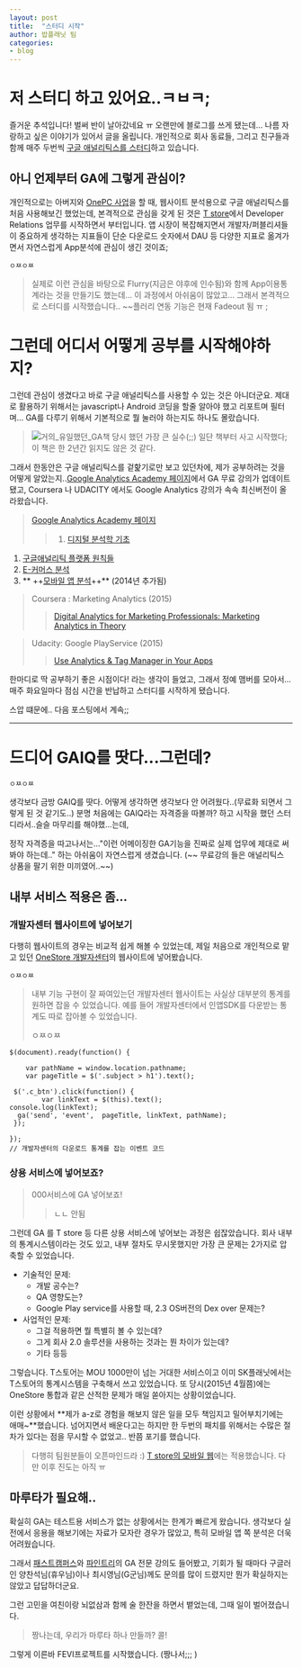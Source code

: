```yaml
---
layout: post
title:  "스터디 시작"
author: 밥플래닛 팀
categories:
- blog
---
```


# 저 스터디 하고 있어요..ㅋㅂㅋ;

즐거운 추석입니다! 벌써 반이 날아갔네요 ㅠ
오랜만에 블로그를 쓰게 됐는데... 나름 자랑하고 싶은 이야기가 있어서 글을 올립니다. 개인적으로 회사 동료들, 그리고 친구들과 함께 매주 두번씩 [구글 애널리틱스를 스터디](http://skpla.net/codingEv)하고 있습니다. 


## 아니 언제부터 GA에 그렇게 관심이?

개인적으로는 아버지와 [OnePC 사업](http://one-pc.com/)을 할 때, 웹사이트 분석용으로 구글 애널리틱스를 처음 사용해보긴 했었는데, 본격적으로 관심을 갖게 된 것은 [T store](http://dev.tstore.co.kr)에서 Developer Relations 업무를 시작하면서 부터입니다. 앱 시장이 복잡해지면서 개발자/퍼블리셔들이 중요하게 생각하는 지표들이 단순 다운로드 숫자에서 DAU 등 다양한 지표로 옮겨가면서 자연스럽게 App분석에 관심이 생긴 것이죠; 

    ㅇㅉㅇㅉ

> 실제로 이런 관심을 바탕으로 Flurry(지금은 야후에 인수됨)와 함께 App이용통계라는 것을 만들기도 했는데... 이 과정에서 아쉬움이 많았고... 그래서 본격적으로 스터디를 시작했습니다..  ~~플러리 연동 기능은 현재 Fadeout 됨 ㅠ ; 

# 그런데 어디서 어떻게 공부를 시작해야하지?

그런데 관심이 생겼다고 바로 구글 애널리틱스를 사용할 수 있는 것은 아니더군요. 제대로 활용하기 위해서는 javascript나 Android 코딩을 할줄 알아야 했고 리포트며 필터며... GA를 다루기 위해서 기본적으로 뭘 눌러야 하는지도 하나도 몰랐습니다. 

> ![거의_유일했던_GA책](http://bookthumb.phinf.naver.net/cover/071/725/07172598.jpg)
> 당시 했던 가장 큰 실수(;;) 일단 책부터 사고 시작했다; 
> 이 책은 한 2년간 읽지도 않은 것 같다.

그래서 한동안은 구글 애널리틱스를 겉핥기로만 보고 있던차에, 제가 공부하려는 것을 어떻게 알았는지..[Google Analytics Academy 페이지](https://analyticsacademy.withgoogle.com/explorer)에서 GA 무료 강의가 업데이트 됐고, Coursera 나 UDACITY 에서도 Google Analytics 강의가 속속 최신버전이 올라왔습니다. 


>  [Google Analytics Academy 페이지](https://analyticsacademy.withgoogle.com/explorer)
>> 1. [디지털 분석학 기초](https://analyticsacademy.withgoogle.com/course01)
1. [구글애널리틱 플랫폼 원칙들](https://analyticsacademy.withgoogle.com/course02)
1. [E-커머스 분석](https://analyticsacademy.withgoogle.com/course03) 
1. ** ++[모바일 앱 분석](https://analyticsacademy.withgoogle.com/course04)++** (2014년 추가됨)

> Coursera : Marketing Analytics (2015)
>> [Digital Analytics for Marketing Professionals: Marketing Analytics in Theory](https://www.coursera.org/learn/marketing-analytics/outline) 

> Udacity: Google PlayService (2015)
> > [Use Analytics & Tag Manager in Your Apps](https://www.udacity.com/course/google-play-services-analytics--ud876-2)

한마디로 딱 공부하기 좋은 시점이다! 라는 생각이 들었고, 그래서 정예 맴버를 모아서... 매주 화요일마다 점심 시간을 반납하고 스터디를 시작하게 됐습니다. 

스압 떄문에.. 다음 포스팅에서 계속;; 

* * *
# 드디어 GAIQ를 땃다...그런데?

    ㅇㅉㅇㅉ

생각보다 금방 GAIQ를 땃다. 어떻게 생각하면 생각보다 안 어려웠다..(무료화 되면서 그렇게 된 것 같기도..) 분명 처음에는 GAIQ라는 자격증을 따볼까? 하고 시작을 했던 스터디라서..슬슬 마무리를 해야했...는데, 

정작 자격증을 따고나서는..."이런 어메이징한 GA기능을 진짜로 실제 업무에 제대로 써봐야 하는데.." 하는 아쉬움이 자연스럽게 생겼습니다. (~~ 무료강의 들은 애널리틱스 상품을 팔기 위한 미끼였어..~~)

## 내부 서비스 적용은 좀...

### 개발자센터 웹사이트에 넣어보기 
다행히 웹사이트의 경우는 비교적 쉽게 해볼 수 있었는데, 제일 처음으로 개인적으로 맡고 있던 [OneStore 개발자센터](http://dev.onestore.co.kr)의 웹사이트에 넣어봤습니다. 

    ㅇㅉㅇㅉ
    
> 내부 기능 구현이 잘 짜여있는던 개발자센터 웹사이트는 사실상 대부분의 통계를 원하면 잡을 수 있었습니다. 예를 들어 개발자센터에서 인앱SDK를 다운받는 통계도 따로 잡아볼 수 있었습니다. 
> 
> ㅇㅉㅇㅉ

```
$(document).ready(function() {

    var pathName = window.location.pathname;
    var pageTitle = $('.subject > h1').text();

 $('.c_btn').click(function() {
        var linkText = $(this).text();
console.log(linkText);
  ga('send', 'event',  pageTitle, linkText, pathName);
 });

});
// 개발자센터의 다운로드 통계를 잡는 이벤트 코드
```

### 상용 서비스에 넣어보죠?

> 000서비스에 GA 넣어보죠!
> > ㄴㄴ 안됨

그런데 GA 를 T store 등 다른 상용 서비스에 넣어보는 과정은 쉽잖았습니다. 회사 내부의 통계시스템이라는 것도 있고, 내부 절차도 무시못했지만 가장 큰 문제는 2가지로 압축할 수 있었습니다.

- 기술적인 문제: 
    - 개발 공수는? 
    - QA 영향도는? 
    - Google Play service를 사용할 때, 2.3 OS버전의 Dex over 문제는?
- 사업적인 문제: 
    - 그걸 적용하면 뭘 특별히 볼 수 있는데? 
    - 그게 회사 2.0 솔루션을 사용하는 것과는 뭔 차이가 있는데? 
    - 기타 등등

그렇습니다. T스토어는 MOU 1000만이 넘는 거대한 서비스이고 이미 SK플래닛에서는 T스토어의 통계시스템을 구축해서 쓰고 있었습니다. 또 당시(2015년 4월쯤)에는 OneStore 통합과 같은 산적한 문제가 매일 쏟아지는 상황이었습니다.

이런 상황에서 **제가 a-z로 경험을 해보지 않은 일을 모두 책임지고 밀어부치기에는 애매~**했습니다. 넘어지면서 배운다고는 하지만 한 두번의 패치를 위해서는 수많은 절차가 있다는 점을 무시할 수 없었고.. 반쯤 포기를 했습니다. 

> 다행히 팀원분들이 오픈마인드라 :) 
> [T store의 모바일 웹](http://m.tstore.co.kr/)에는 적용했습니다. 다만 이후 진도는 아직 ㅠ 

## 마루타가 필요해..

확실히 GA는 테스트용 서비스가 없는 상황에서는 한계가 빠르게 왔습니다. 생각보다 실전에서 응용을 해보기에는 자료가 모자란 경우가 많았고, 특히 모바일 앱 쪽 분석은 더욱 어려웠습니다.

그래서 [패스트캠퍼스](http://www.fastcampus.co.kr/class/data_class_mobilega/)와 [파인트리](http://www.pine-t.com/)의 GA 전문 강의도 들어봤고, 기회가 될 때마다 구글러인 양찬석님(휴우님)이나 최시영님(G군님)께도 문의를 많이 드렸지만 뭔가 확실하지는 않았고 답답하더군요.

그런 고민을 여친이랑 뇌없삼과 함께 술 한잔을 하면서 뱉었는데, 그때 일이 벌어졌습니다.

> 짱나는데, 우리가 마루타 하나 만들까? 
> 콜!

그렇게 이른바 FEVI프로젝트를 시작했습니다. (짱나서;;; )
